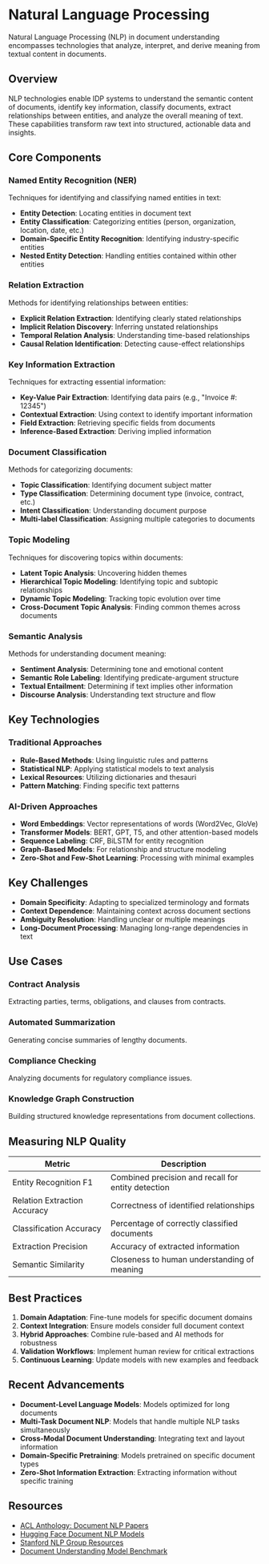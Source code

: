 # Natural Language Processing

Natural Language Processing (NLP) in document understanding encompasses technologies that analyze, interpret, and derive meaning from textual content in documents.

## Overview

NLP technologies enable IDP systems to understand the semantic content of documents, identify key information, classify documents, extract relationships between entities, and analyze the overall meaning of text. These capabilities transform raw text into structured, actionable data and insights.

## Core Components

### Named Entity Recognition (NER)

Techniques for identifying and classifying named entities in text:

- **Entity Detection**: Locating entities in document text
- **Entity Classification**: Categorizing entities (person, organization, location, date, etc.)
- **Domain-Specific Entity Recognition**: Identifying industry-specific entities
- **Nested Entity Detection**: Handling entities contained within other entities

### Relation Extraction

Methods for identifying relationships between entities:

- **Explicit Relation Extraction**: Identifying clearly stated relationships
- **Implicit Relation Discovery**: Inferring unstated relationships
- **Temporal Relation Analysis**: Understanding time-based relationships
- **Causal Relation Identification**: Detecting cause-effect relationships

### Key Information Extraction

Techniques for extracting essential information:

- **Key-Value Pair Extraction**: Identifying data pairs (e.g., "Invoice #: 12345")
- **Contextual Extraction**: Using context to identify important information
- **Field Extraction**: Retrieving specific fields from documents
- **Inference-Based Extraction**: Deriving implied information

### Document Classification

Methods for categorizing documents:

- **Topic Classification**: Identifying document subject matter
- **Type Classification**: Determining document type (invoice, contract, etc.)
- **Intent Classification**: Understanding document purpose
- **Multi-label Classification**: Assigning multiple categories to documents

### Topic Modeling

Techniques for discovering topics within documents:

- **Latent Topic Analysis**: Uncovering hidden themes
- **Hierarchical Topic Modeling**: Identifying topic and subtopic relationships
- **Dynamic Topic Modeling**: Tracking topic evolution over time
- **Cross-Document Topic Analysis**: Finding common themes across documents

### Semantic Analysis

Methods for understanding document meaning:

- **Sentiment Analysis**: Determining tone and emotional content
- **Semantic Role Labeling**: Identifying predicate-argument structure
- **Textual Entailment**: Determining if text implies other information
- **Discourse Analysis**: Understanding text structure and flow

## Key Technologies

### Traditional Approaches

- **Rule-Based Methods**: Using linguistic rules and patterns
- **Statistical NLP**: Applying statistical models to text analysis
- **Lexical Resources**: Utilizing dictionaries and thesauri
- **Pattern Matching**: Finding specific text patterns

### AI-Driven Approaches

- **Word Embeddings**: Vector representations of words (Word2Vec, GloVe)
- **Transformer Models**: BERT, GPT, T5, and other attention-based models
- **Sequence Labeling**: CRF, BiLSTM for entity recognition
- **Graph-Based Models**: For relationship and structure modeling
- **Zero-Shot and Few-Shot Learning**: Processing with minimal examples

## Key Challenges

- **Domain Specificity**: Adapting to specialized terminology and formats
- **Context Dependence**: Maintaining context across document sections
- **Ambiguity Resolution**: Handling unclear or multiple meanings
- **Long-Document Processing**: Managing long-range dependencies in text

## Use Cases

### Contract Analysis

Extracting parties, terms, obligations, and clauses from contracts.

### Automated Summarization

Generating concise summaries of lengthy documents.

### Compliance Checking

Analyzing documents for regulatory compliance issues.

### Knowledge Graph Construction

Building structured knowledge representations from document collections.

## Measuring NLP Quality

| Metric | Description |
|--------|-------------|
| Entity Recognition F1 | Combined precision and recall for entity detection |
| Relation Extraction Accuracy | Correctness of identified relationships |
| Classification Accuracy | Percentage of correctly classified documents |
| Extraction Precision | Accuracy of extracted information |
| Semantic Similarity | Closeness to human understanding of meaning |

## Best Practices

1. **Domain Adaptation**: Fine-tune models for specific document domains
2. **Context Integration**: Ensure models consider full document context
3. **Hybrid Approaches**: Combine rule-based and AI methods for robustness
4. **Validation Workflows**: Implement human review for critical extractions
5. **Continuous Learning**: Update models with new examples and feedback

## Recent Advancements

- **Document-Level Language Models**: Models optimized for long documents
- **Multi-Task Document NLP**: Models that handle multiple NLP tasks simultaneously
- **Cross-Modal Document Understanding**: Integrating text and layout information
- **Domain-Specific Pretraining**: Models pretrained on specific document types
- **Zero-Shot Information Extraction**: Extracting information without specific training

## Resources

- [ACL Anthology: Document NLP Papers](https://aclanthology.org/)
- [Hugging Face Document NLP Models](https://huggingface.co/models)
- [Stanford NLP Group Resources](https://nlp.stanford.edu/software/)
- [Document Understanding Model Benchmark](https://github.com/doc-analysis/DeBERTa-v3-DocuNEt)

